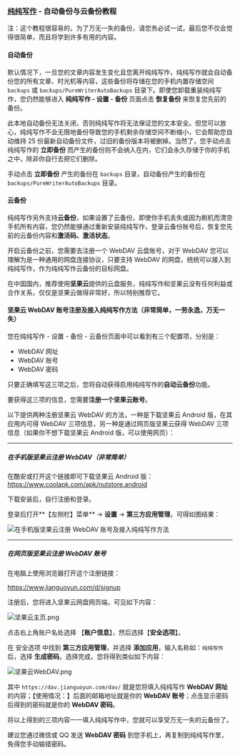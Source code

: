 ### [纯纯写作](/) - 自动备份与云备份教程

注：这个教程很容易的，为了万无一失的备份，请您务必试一试，最后您不仅会觉得很简单，而且将学到许多有用的内容。

#### 自动备份

默认情况下，一旦您的文章内容发生变化且您离开纯纯写作，纯纯写作就会自动备份您的所有文章、时光机等内容，这些备份将存储在您的手机内置存储空间 `backups` 或 `backups/PureWriterAutoBackups` 目录下。即使您卸载重装纯纯写作，您仍然能够进入 **纯纯写作 - 设置 - 备份** 页面点击 **恢复备份** 来恢复您先前的备份。

此本地自动备份无法关闭，否则纯纯写作将无法保证您的文本安全。但您可以放心，纯纯写作不会无限地备份导致您的手机剩余存储空间不断缩小，它会帮助您自动维持 25 份最新自动备份文件，过旧的备份版本将被删掉。当然了，您手动点击纯纯写作的 **立即备份** 而产生的备份则不会纳入在内，它们会永久存储于你的手机之中，除非你自行去把它们删除。

手动点击 **立即备份** 产生的备份在 `backups` 目录，自动备份产生的备份在 `backups/PureWriterAutoBackups` 目录。

#### 云备份

纯纯写作另外支持**云备份**，如果设置了云备份，即使你手机丢失或因为刷机而清空手机所有内容，您仍然能够通过重新安装纯纯写作，登录云备份账号后，恢复您先前的云备份内容和**激活码、激活状态**。

开启云备份之前，您需要去注册一个 WebDAV 云盘账号，对于 WebDAV 您可以理解为是一种通用的网盘连接协议，只要支持 WebDAV 的网盘，统统可以接入到纯纯写作，作为纯纯写作云备份的目标网盘。

在中国国内，推荐使用**坚果云**提供的云盘服务，纯纯写作和坚果云没有任何利益或合作关系，仅仅是坚果云做得非常好，所以特别推荐它。

#### 坚果云 WebDAV 账号注册及接入纯纯写作方法（非常简单，一劳永逸，万无一失）

您在纯纯写作 - 设置 - 备份 - 云备份页面中可以看到有三个配置项，分别是：

- WebDAV 网址
- WebDAV 账号
- WebDAV 密码

只要正确填写这三项之后，您将自动获得启用纯纯写作的**自动云备份**功能。

要获得这三项的信息，您需要**注册一个坚果云账号**。

以下提供两种注册坚果云 WebDAV 的方法，一种是下载坚果云 Android 版，在其应用内可得 WebDAV 三项信息，另一种是通过网页版坚果云获得 WebDAV 三项信息（如果你不想下载坚果云 Android 版，可以使用网页）：

---

##### 在手机版坚果云注册 WebDAV（非常简单）

在酷安或打开这个链接即可下载坚果云 Android 版：https://www.coolapk.com/apk/nutstore.android

下载安装后，自行注册和登录。

登录后打开**【左侧栏】菜单**  → **设置** → **第三方应用管理**，可得如图结果：

![在手机版坚果云注册 WebDAV 账号及接入纯纯写作方法](https://i.loli.net/2019/08/04/NOyAdwHxivseVpn.png)

---

##### 在网页版坚果云注册 WebDAV 账号

在电脑上使用浏览器打开这个注册链接：

https://www.jianguoyun.com/d/signup

注册后，您将进入坚果云网盘网页端，可见如下内容：

![坚果云主页.png](https://i.loli.net/2019/01/06/5c31aa81ba3d2.png)

点击右上角账户名处选择 【**账户信息**】，然后选择【**安全选项**】。

在 安全选项 中找到 **第三方应用管理**，并选择 **添加应用**，输入名称如：`纯纯写作`后，选择 **生成密码**，选择完成，您将得到类似如下内容：

![坚果云WebDAV.png](https://i.loli.net/2019/01/06/5c31aa81a3f38.png)

其中 `https://dav.jianguoyun.com/dav/` 就是您将填入纯纯写作 **WebDAV 网址** 的内容；【使用情况：】后面的邮箱地址就是你的 **WebDAV 账号**；点击显示密码后得到的密码就是你的 **WebDAV 密码**。

将以上得到的三项内容一一填入纯纯写作中，您就可以享受万无一失的云备份了。

建议您通过微信或 QQ 发送 **WebDAV 密码** 到您手机上，再复制到纯纯写作里，免得您手动输错密码。

